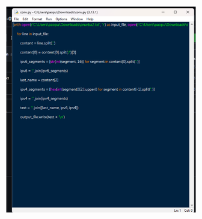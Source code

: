 ![image alt](https://github.com/Binbounan/Practica-01procesamiento-por-lotes/blob/58d807b86a939395593a6f1ef99275672477e97c/codigoPy.png)

